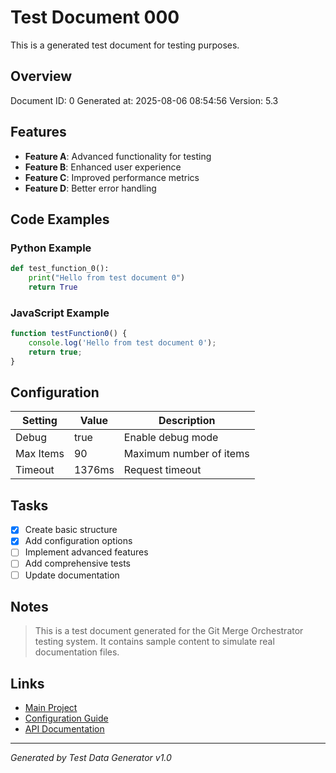 # Test Document 000

This is a generated test document for testing purposes.

## Overview

Document ID: 0
Generated at: 2025-08-06 08:54:56
Version: 5.3

## Features

- **Feature A**: Advanced functionality for testing
- **Feature B**: Enhanced user experience
- **Feature C**: Improved performance metrics
- **Feature D**: Better error handling

## Code Examples

### Python Example

```python
def test_function_0():
    print("Hello from test document 0")
    return True
```

### JavaScript Example

```javascript
function testFunction0() {
    console.log('Hello from test document 0');
    return true;
}
```

## Configuration

| Setting | Value | Description |
|---------|--------|-------------|
| Debug | true | Enable debug mode |
| Max Items | 90 | Maximum number of items |
| Timeout | 1376ms | Request timeout |

## Tasks

- [x] Create basic structure
- [x] Add configuration options
- [ ] Implement advanced features
- [ ] Add comprehensive tests
- [ ] Update documentation

## Notes

> This is a test document generated for the Git Merge Orchestrator testing system.
> It contains sample content to simulate real documentation files.

## Links

- [Main Project](../README.md)
- [Configuration Guide](config/settings.md)
- [API Documentation](api/index.md)

---

*Generated by Test Data Generator v1.0*
